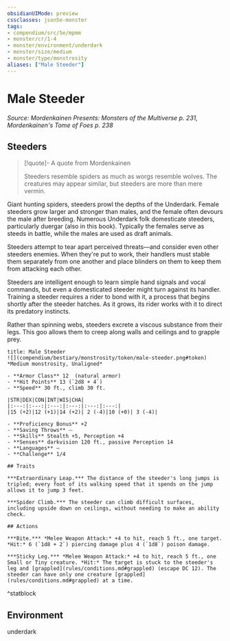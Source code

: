 ```yaml
---
obsidianUIMode: preview
cssclasses: json5e-monster
tags:
- compendium/src/5e/mpmm
- monster/cr/1-4
- monster/environment/underdark
- monster/size/medium
- monster/type/monstrosity
aliases: ["Male Steeder"]
---
```

# Male Steeder
*Source: Mordenkainen Presents: Monsters of the Multiverse p. 231, Mordenkainen's Tome of Foes p. 238*  

## Steeders

> [!quote]- A quote from Mordenkainen  
> 
> Steeders resemble spiders as much as worgs resemble wolves. The creatures may appear similar, but steeders are more than mere vermin.

Giant hunting spiders, steeders prowl the depths of the Underdark. Female steeders grow larger and stronger than males, and the female often devours the male after breeding. Numerous Underdark folk domesticate steeders, particularly duergar (also in this book). Typically the females serve as steeds in battle, while the males are used as draft animals.

Steeders attempt to tear apart perceived threats—and consider even other steeders enemies. When they're put to work, their handlers must stable them separately from one another and place blinders on them to keep them from attacking each other.

Steeders are intelligent enough to learn simple hand signals and vocal commands, but even a domesticated steeder might turn against its handler. Training a steeder requires a rider to bond with it, a process that begins shortly after the steeder hatches. As it grows, its rider works with it to direct its predatory instincts.

Rather than spinning webs, steeders excrete a viscous substance from their legs. This goo allows them to creep along walls and ceilings and to grapple prey.

```ad-statblock
title: Male Steeder
![](compendium/bestiary/monstrosity/token/male-steeder.png#token)
*Medium monstrosity, Unaligned*

- **Armor Class** 12  (natural armor)
- **Hit Points** 13 (`2d8 + 4`)
- **Speed** 30 ft., climb 30 ft.

|STR|DEX|CON|INT|WIS|CHA|
|:---:|:---:|:---:|:---:|:---:|:---:|
|15 (+2)|12 (+1)|14 (+2)| 2 (-4)|10 (+0)| 3 (-4)|

- **Proficiency Bonus** +2
- **Saving Throws** ⏤
- **Skills** Stealth +5, Perception +4
- **Senses** darkvision 120 ft., passive Perception 14
- **Languages** —
- **Challenge** 1/4

## Traits

***Extraordinary Leap.*** The distance of the steeder's long jumps is tripled; every foot of its walking speed that it spends on the jump allows it to jump 3 feet.

***Spider Climb.*** The steeder can climb difficult surfaces, including upside down on ceilings, without needing to make an ability check.

## Actions

***Bite.*** *Melee Weapon Attack:* +4 to hit, reach 5 ft., one target. *Hit:* 6 (`1d8 + 2`) piercing damage plus 4 (`1d8`) poison damage.

***Sticky Leg.*** *Melee Weapon Attack:* +4 to hit, reach 5 ft., one Small or Tiny creature. *Hit:* The target is stuck to the steeder's leg and [grappled](rules/conditions.md#grappled) (escape DC 12). The steeder can have only one creature [grappled](rules/conditions.md#grappled) at a time.
```
^statblock

## Environment

underdark
